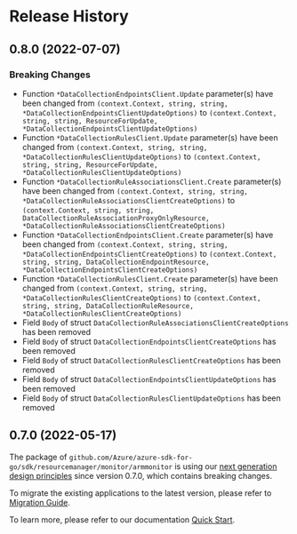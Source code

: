 # Release History

## 0.8.0 (2022-07-07)
### Breaking Changes

- Function `*DataCollectionEndpointsClient.Update` parameter(s) have been changed from `(context.Context, string, string, *DataCollectionEndpointsClientUpdateOptions)` to `(context.Context, string, string, ResourceForUpdate, *DataCollectionEndpointsClientUpdateOptions)`
- Function `*DataCollectionRulesClient.Update` parameter(s) have been changed from `(context.Context, string, string, *DataCollectionRulesClientUpdateOptions)` to `(context.Context, string, string, ResourceForUpdate, *DataCollectionRulesClientUpdateOptions)`
- Function `*DataCollectionRuleAssociationsClient.Create` parameter(s) have been changed from `(context.Context, string, string, *DataCollectionRuleAssociationsClientCreateOptions)` to `(context.Context, string, string, DataCollectionRuleAssociationProxyOnlyResource, *DataCollectionRuleAssociationsClientCreateOptions)`
- Function `*DataCollectionEndpointsClient.Create` parameter(s) have been changed from `(context.Context, string, string, *DataCollectionEndpointsClientCreateOptions)` to `(context.Context, string, string, DataCollectionEndpointResource, *DataCollectionEndpointsClientCreateOptions)`
- Function `*DataCollectionRulesClient.Create` parameter(s) have been changed from `(context.Context, string, string, *DataCollectionRulesClientCreateOptions)` to `(context.Context, string, string, DataCollectionRuleResource, *DataCollectionRulesClientCreateOptions)`
- Field `Body` of struct `DataCollectionRuleAssociationsClientCreateOptions` has been removed
- Field `Body` of struct `DataCollectionEndpointsClientCreateOptions` has been removed
- Field `Body` of struct `DataCollectionRulesClientCreateOptions` has been removed
- Field `Body` of struct `DataCollectionEndpointsClientUpdateOptions` has been removed
- Field `Body` of struct `DataCollectionRulesClientUpdateOptions` has been removed


## 0.7.0 (2022-05-17)

The package of `github.com/Azure/azure-sdk-for-go/sdk/resourcemanager/monitor/armmonitor` is using our [next generation design principles](https://azure.github.io/azure-sdk/general_introduction.html) since version 0.7.0, which contains breaking changes.

To migrate the existing applications to the latest version, please refer to [Migration Guide](https://aka.ms/azsdk/go/mgmt/migration).

To learn more, please refer to our documentation [Quick Start](https://aka.ms/azsdk/go/mgmt).